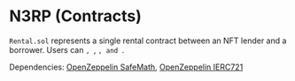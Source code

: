 # N3RP (Contracts)

`Rental.sol` represents a single rental contract between an NFT lender and a borrower. Users can ``, ``, ``, and ``.

Dependencies: [OpenZeppelin SafeMath](https://github.com/OpenZeppelin/openzeppelin-contracts/blob/master/contracts/utils/math/SafeMath.sol), [OpenZeppelin IERC721](https://github.com/OpenZeppelin/openzeppelin-contracts/blob/master/contracts/token/ERC721/IERC721.sol)